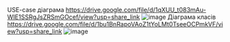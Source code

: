 USE-case діаграма
https://drive.google.com/file/d/1qXUU_t083mAu-WIE1SSRgJsZRSmGOcef/view?usp=share_link
![image](https://user-images.githubusercontent.com/114598508/205518749-e4b42667-deaa-4460-b233-446fd4d97e59.png)
Діаграма класів https://drive.google.com/file/d/1bu1BnRapoVAoZ1tYoLMt0TseeOCPmkVF/view?usp=share_link
![image](https://user-images.githubusercontent.com/114598508/205518786-60183b32-c7d5-409c-a0e0-d86a975d2cbd.png)

